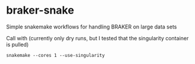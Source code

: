# braker-snake
Simple snakemake workflows for handling BRAKER on large data sets

Call with (currently only dry runs, but I tested that the singularity container is pulled)

```
snakemake --cores 1 --use-singularity
```